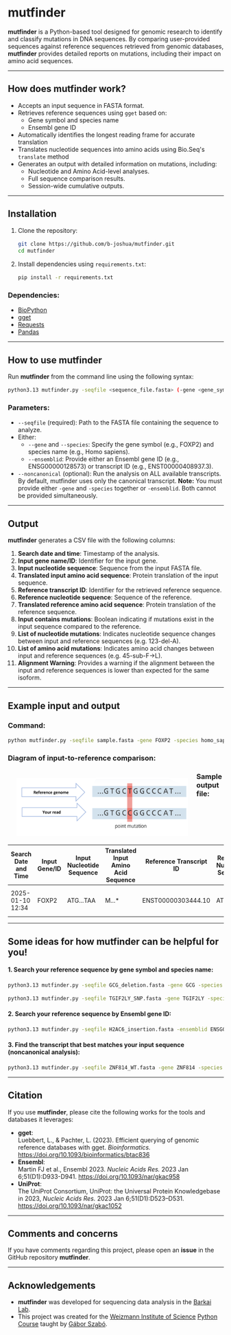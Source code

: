# mutfinder

**mutfinder** is a Python-based tool designed for genomic research to identify and classify mutations in DNA sequences. By comparing user-provided sequences against reference sequences retrieved from genomic databases, **mutfinder** provides detailed reports on mutations, including their impact on amino acid sequences.

---

## How does mutfinder work?

- Accepts an input sequence in FASTA format.
- Retrieves reference sequences using `gget` based on:
  - Gene symbol and species name
  - Ensembl gene ID
- Automatically identifies the longest reading frame for accurate translation
- Translates nucleotide sequences into amino acids using Bio.Seq's `translate` method
- Generates an output with detailed information on mutations, including:
  - Nucleotide and Amino Acid-level analyses.
  - Full sequence comparison results.
  - Session-wide cumulative outputs.

---

## Installation

1. Clone the repository:
   ```bash
   git clone https://github.com/b-joshua/mutfinder.git
   cd mutfinder
   ```

2. Install dependencies using `requirements.txt`:
   ```bash
   pip install -r requirements.txt
   ```

### Dependencies:

- [BioPython](https://biopython.org/docs/dev/api/Bio.Seq.html)
- [gget](https://gget.readthedocs.io/)
- [Requests](https://requests.readthedocs.io/en/latest/)
- [Pandas](https://pandas.pydata.org/)

---

## How to use mutfinder

Run **mutfinder** from the command line using the following syntax:

```bash
python3.13 mutfinder.py -seqfile <sequence_file.fasta> (-gene <gene_symbol> -species <species>) | (-ensemblid <ensembl_id>) --noncanonical
```

### Parameters:
- `--seqfile` (required): Path to the FASTA file containing the sequence to analyze.
- Either:
  - `--gene` and `--species`: Specify the gene symbol (e.g., FOXP2) and species name (e.g., Homo sapiens).
  - `--ensemblid`: Provide either an Ensembl gene ID (e.g., ENSG00000128573) or transcript ID (e.g., ENST00000408937.3).
-  `--noncanonical` (optional): Run the analysis on ALL available transcripts. By default, mutfinder uses only the canonical transcript.
**Note:** You must provide either `-gene` and `-species` together or `-ensemblid`. Both cannot be provided simultaneously.

---

## Output

**mutfinder** generates a CSV file with the following columns:

1. **Search date and time**: Timestamp of the analysis.
2. **Input gene name/ID**: Identifier for the input gene.
3. **Input nucleotide sequence**: Sequence from the input FASTA file.
4. **Translated input amino acid sequence**: Protein translation of the input sequence.
5. **Reference transcript ID**: Identifier for the retrieved reference sequence.
6. **Reference nucleotide sequence**: Sequence of the reference.
7. **Translated reference amino acid sequence**: Protein translation of the reference sequence.
8. **Input contains mutations**: Boolean indicating if mutations exist in the input sequence compared to the reference.
9. **List of nucleotide mutations**: Indicates nucleotide sequence changes between input and reference sequences (e.g. 123-del-A).
10. **List of amino acid mutations**: Indicates amino acid changes between input and reference sequences (e.g. 45-sub-F->L).
11. **Alignment Warning**: Provides a warning if the alignment between the input and reference sequences is lower than expected for the same isoform.

---

## Example input and output

### Command:

```bash
python mutfinder.py -seqfile sample.fasta -gene FOXP2 -species homo_sapiens
```


### Diagram of input-to-reference comparison:
<img  src="InputToReference.PNG"  width="400" style="float: left; padding: 20px;"/>

### Sample output file:

| Search Date and Time | Input Gene/ID | Input Nucleotide Sequence | Translated Input Amino Acid Sequence | Reference Transcript ID | Reference Nucleotide Sequence | Translated Reference Amino Acid Sequence | Input Contains Mutations | List of Nucleotide Mutations                     | List of Amino Acid Mutations           | Alignment Warning                                                            |
|----------------------|---------------|---------------------------|---------------------------------------|-------------------------|------------------------------|------------------------------------------|--------------------------|--------------------------------------------------|----------------------------------------|------------------------------------------------------------------------------|
| 2025-01-10 12:34     | FOXP2         | ATG...TAA                | M...*                                 | ENST00000303444.10     | ATG...TAA                    | M...*                                    | True                     | 204-sub-A->T, 265-ins-AAA                         | sub-M->L, ins-K                        |      |


---

## Some ideas for how mutfinder can be helpful for you!

#### 1. Search your reference sequence by gene symbol and species name:
```bash
python3.13 mutfinder.py -seqfile GCG_deletion.fasta -gene GCG -species homo_sapiens
```

```bash
python3.13 mutfinder.py -seqfile TGIF2LY_SNP.fasta -gene TGIF2LY -species homo_sapiens
```

#### 2. Search your reference sequence by Ensembl gene ID:
```bash
python3.13 mutfinder.py -seqfile H2AC6_insertion.fasta -ensemblid ENSG00000180573
```

#### 3. Find the transcript that best matches your input sequence (noncanonical analysis):
```bash
python3.13 mutfinder.py -seqfile ZNF814_WT.fasta -gene ZNF814 -species homo_sapiens --noncanonical
```

---

## Citation

If you use **mutfinder**, please cite the following works for the tools and databases it leverages:

- **gget**:  
  Luebbert, L., & Pachter, L. (2023). Efficient querying of genomic reference databases with gget. *Bioinformatics.* https://doi.org/10.1093/bioinformatics/btac836  
- **Ensembl**:  
  Martin FJ et al., Ensembl 2023. *Nucleic Acids Res.* 2023 Jan 6;51(D1):D933-D941. https://doi.org/10.1093/nar/gkac958  
- **UniProt**:  
  The UniProt Consortium, UniProt: the Universal Protein Knowledgebase in 2023, *Nucleic Acids Res.* 2023 Jan 6;51(D1):D523–D531. https://doi.org/10.1093/nar/gkac1052

---

## Comments and concerns

If you have comments regarding this project, please open an **issue** in the GitHub repository **mutfinder**.

---

## Acknowledgements

- **mutfinder** was developed for sequencing data analysis in the [Barkai Lab](https://barkailab.wixsite.com/barkai).
- This project was created for the [Weizmann Institute of Science](https://www.weizmann.ac.il/pages/) [Python Course](https://github.com/szabgab/wis-python-course-2024-11) taught by [Gábor Szabó](https://szabgab.com/).
